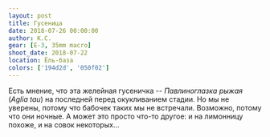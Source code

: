 ```yaml
---
layout: post
title: Гусеница
date: 2018-07-26 00:00:00
author: К.С.
gear: [E-3, 35mm macro]
shoot_date: 2018-07-22
location: Ёль-база
colors: ['194d2d', '050f02']
---
```

Есть мнение, что эта желейная гусеничка -- _Павлиноглазка рыжая_ (_Aglia tau_) на последней перед окукливанием стадии. Но мы не уверены, потому что бабочек таких мы не встречали. Возможно, потому что они ночные. А может это просто что-то другое: и на лимонницу похоже, и на совок некоторых...
